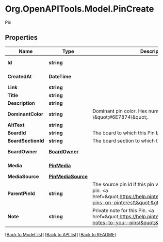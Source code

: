 # Org.OpenAPITools.Model.PinCreate
Pin

## Properties

Name | Type | Description | Notes
------------ | ------------- | ------------- | -------------
**Id** | **string** |  | [optional] [readonly] 
**CreatedAt** | **DateTime** |  | [optional] [readonly] 
**Link** | **string** |  | [optional] 
**Title** | **string** |  | [optional] 
**Description** | **string** |  | [optional] 
**DominantColor** | **string** | Dominant pin color. Hex number, e.g. \\\&quot;#6E7874\\\&quot;. | [optional] 
**AltText** | **string** |  | [optional] 
**BoardId** | **string** | The board to which this Pin belongs. | [optional] 
**BoardSectionId** | **string** | The board section to which this Pin belongs. | [optional] 
**BoardOwner** | [**BoardOwner**](BoardOwner.md) |  | [optional] [readonly] 
**Media** | [**PinMedia**](PinMedia.md) |  | [optional] [readonly] 
**MediaSource** | [**PinMediaSource**](PinMediaSource.md) |  | [optional] 
**ParentPinId** | **string** | The source pin id if this pin was saved from another pin. &lt;a href&#x3D;\&quot;https://help.pinterest.com/article/save-pins-on-pinterest\&quot;&gt;Learn more&lt;/a&gt;. | [optional] 
**Note** | **string** | Private note for this Pin. &lt;a href&#x3D;\&quot;https://help.pinterest.com/en/article/add-notes-to-your-pins\&quot;&gt;Learn more&lt;/a&gt;. | [optional] 

[[Back to Model list]](../README.md#documentation-for-models) [[Back to API list]](../README.md#documentation-for-api-endpoints) [[Back to README]](../README.md)

